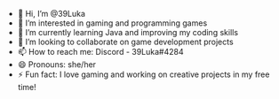- 👋 Hi, I’m @39Luka
- 👀 I’m interested in gaming and programming games
- 🌱 I’m currently learning Java and improving my coding skills
- 💞️ I’m looking to collaborate on game development projects
- 📫 How to reach me: Discord - 39Luka#4284
- 😄 Pronouns: she/her
- ⚡ Fun fact: I love gaming and working on creative projects in my free time!
